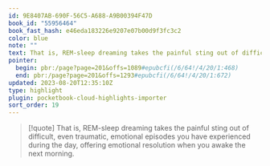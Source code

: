 ```yaml
---
id: 9E8407AB-690F-56C5-A688-A9B00394F47D
book_id: "55956464"
book_fast_hash: e46eda183226e9207e07b00d9f3fc3c2
color: blue
note: ""
text: That is, REM-sleep dreaming takes the painful sting out of difficult, even traumatic, emotional episodes you have experienced during the day, offering emotional resolution when you awake the next morning.
pointer:
  begin: pbr:/page?page=201&offs=1089#epubcfi(/6/64!/4/20/1:468)
  end: pbr:/page?page=201&offs=1293#epubcfi(/6/64!/4/20/1:672)
updated: 2023-08-20T12:35:10Z
type: highlight
plugin: pocketbook-cloud-highlights-importer
sort_order: 19
---
```


> [!quote]
> That is, REM-sleep dreaming takes the painful sting out of difficult, even traumatic, emotional episodes you have experienced during the day, offering emotional resolution when you awake the next morning.

